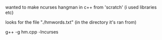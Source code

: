 wanted to make ncurses hangman in c++ from 'scratch' (i used libraries etc)

looks for the file "./hmwords.txt" (in the directory it's ran from)

g++ -g hm.cpp -lncurses
